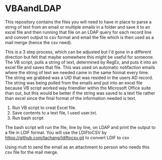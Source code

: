 # VBAandLDAP
This repository contains the files you will need to have in place to parse a string of text from an email or multiple emails in a folder 
and save it to an excel file and then running that file on an LDAP query for each record line and convert output to csv format and email the file which is then used as a mail merge (hence the csv need).

This is a 3 step process, which can be adjusted but I'd gone in a different direction but felt that maybe somewhere this might be useful for someone. The VB script, pulls a string of text, determined by RegEx, and puts it into an excel file and saves that file. This was used on automatic notifaction emails where the string of text we needed came in the same format every time. The string we grabbed was a UID that was resided in the users AD record. The string was being pulled from the emails and put into an excel file because VB script worked way friendlier within the Microsoft Office suite than out, but this would be better if the string was saved to a text file rather than excel since the final format of the information needed is text. 

1. Run VB script to creat Excel file. 
2. Save contents to a text file, I used user.txt. 
3. Run bash script 

The bash script will run the file, line by line, on LDAP and print the output to a file in LDIF format. You will use the LDIFtoCSV by https://github.com/tachang/ldiftocsv.git to convert LDIF to csv 

Using mutt to send the email as an attachment to person who needs this csv file for the mail merge. 
